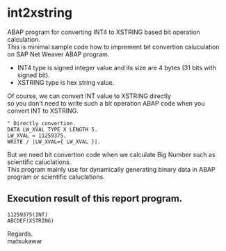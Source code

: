 # int2xstring
ABAP program for converting INT4 to XSTRING based bit operation calculation.  
This is minimal sample code how to imprement bit convertion caluculation on SAP Net Weaver ABAP program.

* INT4 type is signed integer value and its size are 4 bytes (31 bits with signed bit).
* XSTRING type is hex string value. 

Of course, we can convert INT value to XSTRING directly  
so you don't need to write such a bit operation ABAP code when you convert INT to XSTRING.
```abap
" Directly convertion.
DATA LW_XVAL TYPE X LENGTH 5.
LW_XVAL = 11259375.
WRITE / |LW_XVAL={ LW_XVAL }|.
```

But we need bit convertion code when we calculate Big Number such as scientific caluclations.  
This program mainly use for dynamically generating binary data in ABAP program or scientific caluclations.

## Execution result of this report program.
```abap
11259375(INT)
ABCDEF(XSTRING)
```

Regards.  
matsukawar
